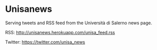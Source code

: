 # Unisanews
Serving tweets and RSS feed from the Università di Salerno news page.

RSS: http://unisanews.herokuapp.com/unisa_feed.rss

Twitter: https://twitter.com/unisa_news
